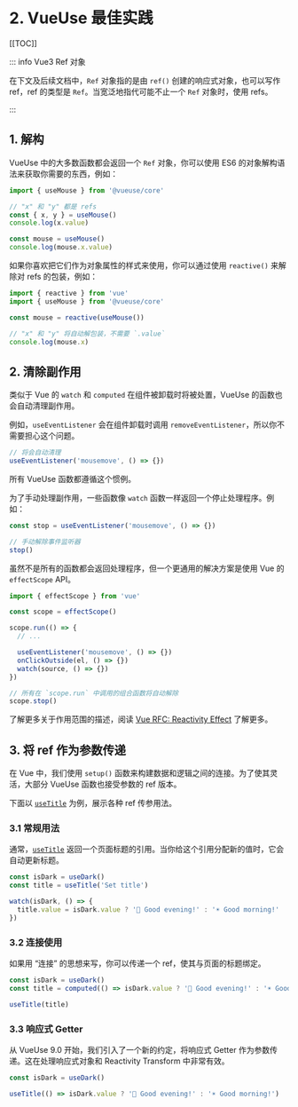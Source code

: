 # 2. VueUse 最佳实践

[[TOC]]

::: info Vue3 Ref 对象

在下文及后续文档中，`Ref` 对象指的是由 `ref()` 创建的响应式对象，也可以写作 ref，ref 的类型是 `Ref`。当宽泛地指代可能不止一个 `Ref` 对象时，使用 refs。

:::

## 1. 解构

VueUse 中的大多数函数都会返回一个 `Ref` 对象，你可以使用 ES6 的对象解构语法来获取你需要的东西，例如：

```ts
import { useMouse } from '@vueuse/core'

// "x" 和 "y" 都是 refs
const { x, y } = useMouse()
console.log(x.value)

const mouse = useMouse()
console.log(mouse.x.value)
```

如果你喜欢把它们作为对象属性的样式来使用，你可以通过使用 `reactive()` 来解除对 refs 的包装，例如：

```ts
import { reactive } from 'vue'
import { useMouse } from '@vueuse/core'

const mouse = reactive(useMouse())

// "x" 和 "y" 将自动解包装，不需要 `.value`
console.log(mouse.x)
```

## 2. 清除副作用

类似于 Vue 的 `watch` 和 `computed` 在组件被卸载时将被处置，VueUse 的函数也会自动清理副作用。

例如，`useEventListener` 会在组件卸载时调用 `removeEventListener`，所以你不需要担心这个问题。

```ts
// 将会自动清理
useEventListener('mousemove', () => {})
```

所有 VueUse 函数都遵循这个惯例。

为了手动处理副作用，一些函数像 `watch` 函数一样返回一个停止处理程序。例如：

```ts
const stop = useEventListener('mousemove', () => {})

// 手动解除事件监听器
stop()
```

虽然不是所有的函数都会返回处理程序，但一个更通用的解决方案是使用 Vue 的 `effectScope` API。

```ts
import { effectScope } from 'vue'

const scope = effectScope()

scope.run(() => {
  // ...

  useEventListener('mousemove', () => {})
  onClickOutside(el, () => {})
  watch(source, () => {})
})

// 所有在 `scope.run` 中调用的组合函数将自动解除
scope.stop()
```

了解更多关于作用范围的描述，阅读 [Vue RFC: Reactivity Effect](https://github.com/vuejs/rfcs/blob/master/active-rfcs/0041-reactivity-effect-scope.md) 了解更多。

## 3. 将 ref 作为参数传递

在 Vue 中，我们使用 `setup()` 函数来构建数据和逻辑之间的连接。为了使其灵活，大部分 VueUse 函数也接受参数的 ref 版本。

下面以 [`useTitle`](https://vueuse.org/core/useTitle/) 为例，展示各种 ref 传参用法。

### 3.1 常规用法

通常，[`useTitle`](https://vueuse.org/core/useTitle/) 返回一个页面标题的引用。当你给这个引用分配新的值时，它会自动更新标题。

```ts
const isDark = useDark()
const title = useTitle('Set title')

watch(isDark, () => {
  title.value = isDark.value ? '🌙 Good evening!' : '☀️ Good morning!'
})
```

### 3.2 连接使用

如果用 “连接” 的思想来写，你可以传递一个 ref，使其与页面的标题绑定。

```ts
const isDark = useDark()
const title = computed(() => isDark.value ? '🌙 Good evening!' : '☀️ Good morning!')

useTitle(title)
```

### 3.3 响应式 Getter

从 VueUse 9.0 开始，我们引入了一个新的约定，将响应式 Getter 作为参数传递。这在处理响应式对象和 Reactivity Transform 中非常有效。

```ts
const isDark = useDark()

useTitle(() => isDark.value ? '🌙 Good evening!' : '☀️ Good morning!')
```
